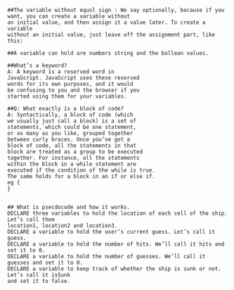 	##The variable without equsl sign : We say optionally, because if you want, you can create a variable without
	an initial value, and then assign it a value later. To create a variable
	without an initial value, just leave off the assignment part, like this:

	##A variable can hold are numbers string and the bollean values.

	##What’s a keyword?
	A: A keyword is a reserved word in
	JavaScript. JavaScript uses these reserved
	words for its own purposes, and it would
	be confusing to you and the browser if you
	started using them for your variables.

	##Q: What exactly is a block of code?
	A: Syntactically, a block of code (which
	we usually just call a block) is a set of
	statements, which could be one statement,
	or as many as you like, grouped together
	between curly braces. Once you’ve got a
	block of code, all the statements in that
	block are treated as a group to be executed
	together. For instance, all the statements
	within the block in a while statement are
	executed if the condition of the while is true.
	The same holds for a block in an if or else if.  
	eg {
	}

	
	## What is psecdocode and how it works.
	DECLARE three variables to hold the location of each cell of the ship. Let’s call them
	location1, location2 and location3.
	DECLARE a variable to hold the user’s current guess. Let’s call it guess.
	DECLARE a variable to hold the number of hits. We’ll call it hits and set it to 0.
	DECLARE a variable to hold the number of guesses. We’ll call it guesses and set it to 0.
	DECLARE a variable to keep track of whether the ship is sunk or not. Let’s call it isSunk
	and set it to false.

	



